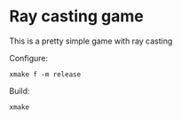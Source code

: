 # Ray casting game

This is a pretty simple game with ray casting

Configure:

```
xmake f -m release
```

Build:

```
xmake
```
